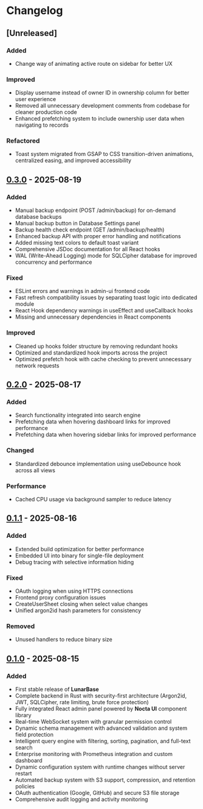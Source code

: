 # Changelog

## [Unreleased]

### Added
- Change way of animating active route on sidebar for better UX

### Improved
- Display username instead of owner ID in ownership column for better user experience
- Removed all unnecessary development comments from codebase for cleaner production code
- Enhanced prefetching system to include ownership user data when navigating to records

### Refactored
- Toast system migrated from GSAP to CSS transition-driven animations, centralized easing, and improved accessibility

## [0.3.0][0.3.0] - 2025-08-19

### Added
- Manual backup endpoint (POST /admin/backup) for on-demand database backups
- Manual backup button in Database Settings panel
- Backup health check endpoint (GET /admin/backup/health)
- Enhanced backup API with proper error handling and notifications
- Added missing text colors to default toast variant
- Comprehensive JSDoc documentation for all React hooks
- WAL (Write-Ahead Logging) mode for SQLCipher database for improved concurrency and performance

### Fixed
- ESLint errors and warnings in admin-ui frontend code
- Fast refresh compatibility issues by separating toast logic into dedicated module
- React Hook dependency warnings in useEffect and useCallback hooks
- Missing and unnecessary dependencies in React components

### Improved
- Cleaned up hooks folder structure by removing redundant hooks
- Optimized and standardized hook imports across the project
- Optimized prefetch hook with cache checking to prevent unnecessary network requests

## [0.2.0][0.2.0] - 2025-08-17

### Added
- Search functionality integrated into search engine
- Prefetching data when hovering dashboard links for improved performance
- Prefetching data when hovering sidebar links for improved performance

### Changed
- Standardized debounce implementation using useDebounce hook across all views

### Performance
- Cached CPU usage via background sampler to reduce latency

## [0.1.1][0.1.1] - 2025-08-16

### Added
- Extended build optimization for better performance
- Embedded UI into binary for single-file deployment
- Debug tracing with selective information hiding

### Fixed
- OAuth logging when using HTTPS connections
- Frontend proxy configuration issues
- CreateUserSheet closing when select value changes
- Unified argon2id hash parameters for consistency

### Removed
- Unused handlers to reduce binary size

## [0.1.0][0.1.0] - 2025-08-15

### Added

- First stable release of **LunarBase** 
- Complete backend in Rust with security-first architecture (Argon2id, JWT, SQLCipher, rate limiting, brute force protection)
- Fully integrated React admin panel powered by **Nocta UI** component library
- Real-time WebSocket system with granular permission control
- Dynamic schema management with advanced validation and system field protection
- Intelligent query engine with filtering, sorting, pagination, and full-text search
- Enterprise monitoring with Prometheus integration and custom dashboard
- Dynamic configuration system with runtime changes without server restart
- Automated backup system with S3 support, compression, and retention policies
- OAuth authentication (Google, GitHub) and secure S3 file storage
- Comprehensive audit logging and activity monitoring


[0.3.0]: https://github.com/66HEX/lunarbase/releases/tag/v0.3.0
[0.2.0]: https://github.com/66HEX/lunarbase/releases/tag/v0.2.0
[0.1.1]: https://github.com/66HEX/lunarbase/releases/tag/v0.1.1
[0.1.0]: https://github.com/66HEX/lunarbase/releases/tag/v0.1.0
